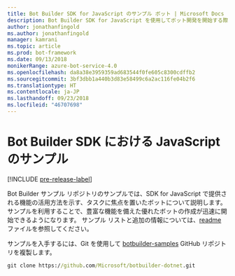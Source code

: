 ```yaml
---
title: Bot Builder SDK for JavaScript のサンプル ボット | Microsoft Docs
description: Bot Builder SDK for JavaScript を使用してボット開発を開始する際に役立つさまざまなサンプル ボットについて説明します。
author: jonathanfingold
ms.author: jonathanfingold
manager: kamrani
ms.topic: article
ms.prod: bot-framework
ms.date: 09/13/2018
monikerRange: azure-bot-service-4.0
ms.openlocfilehash: da8a38e3959359ad683544f0fe605c8300cdffb2
ms.sourcegitcommit: 3bf3dbb1a440b3d83e58499c6a2ac116fe04b2f6
ms.translationtype: HT
ms.contentlocale: ja-JP
ms.lasthandoff: 09/23/2018
ms.locfileid: "46707698"
---
```

# <a name="javascript-samples-for-bot-builder-sdk"></a>Bot Builder SDK における JavaScript のサンプル
[!INCLUDE [pre-release-label](../includes/pre-release-label.md)]

Bot Builder サンプル リポジトリのサンプルでは、SDK for JavaScript で提供される機能の活用方法を示す、タスクに焦点を置いたボットについて説明します。 サンプルを利用することで、豊富な機能を備えた優れたボットの作成が迅速に開始できるようになります。 サンプル リストと追加の情報については、[readme](https://github.com/Microsoft/BotBuilder-Samples/blob/master/README.md) ファイルを参照してください。

サンプルを入手するには、Git を使用して [botbuilder-samples](https://github.com/Microsoft/botbuilder-samples) GitHub リポジトリを複製します。
```cmd
git clone https://github.com/Microsoft/botbuilder-dotnet.git
```
